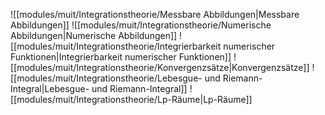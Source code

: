 ![[modules/muit/Integrationstheorie/Messbare Abbildungen|Messbare Abbildungen]]
![[modules/muit/Integrationstheorie/Numerische Abbildungen|Numerische Abbildungen]]
![[modules/muit/Integrationstheorie/Integrierbarkeit numerischer Funktionen|Integrierbarkeit numerischer Funktionen]]
![[modules/muit/Integrationstheorie/Konvergenzsätze|Konvergenzsätze]]
![[modules/muit/Integrationstheorie/Lebesgue- und Riemann-Integral|Lebesgue- und Riemann-Integral]]
![[modules/muit/Integrationstheorie/Lp-Räume|Lp-Räume]]
